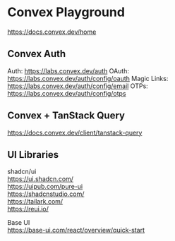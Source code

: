 # Convex Playground

https://docs.convex.dev/home

## Convex Auth

Auth: https://labs.convex.dev/auth
OAuth: https://labs.convex.dev/auth/config/oauth
Magic Links: https://labs.convex.dev/auth/config/email
OTPs: https://labs.convex.dev/auth/config/otps

## Convex + TanStack Query

https://docs.convex.dev/client/tanstack-query

## UI Libraries

shadcn/ui  
https://ui.shadcn.com/  
https://uipub.com/pure-ui  
https://shadcnstudio.com/  
https://tailark.com/  
https://reui.io/

Base UI  
https://base-ui.com/react/overview/quick-start
